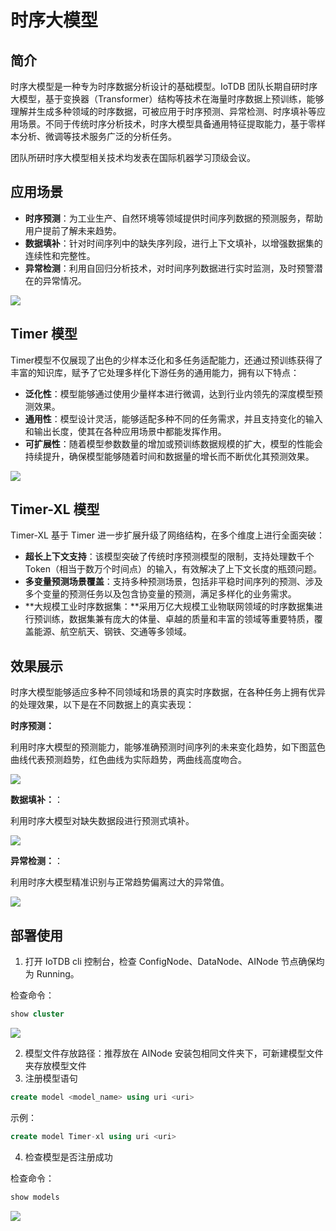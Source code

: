 <!--

    Licensed to the Apache Software Foundation (ASF) under one
    or more contributor license agreements.  See the NOTICE file
    distributed with this work for additional information
    regarding copyright ownership.  The ASF licenses this file
    to you under the Apache License, Version 2.0 (the
    "License"); you may not use this file except in compliance
    with the License.  You may obtain a copy of the License at
    
        http://www.apache.org/licenses/LICENSE-2.0
    
    Unless required by applicable law or agreed to in writing,
    software distributed under the License is distributed on an
    "AS IS" BASIS, WITHOUT WARRANTIES OR CONDITIONS OF ANY
    KIND, either express or implied.  See the License for the
    specific language governing permissions and limitations
    under the License.

-->

# 时序大模型

## 简介

时序大模型是一种专为时序数据分析设计的基础模型。IoTDB 团队长期自研时序大模型，基于变换器（Transformer）结构等技术在海量时序数据上预训练，能够理解并生成多种领域的时序数据，可被应用于时序预测、异常检测、时序填补等应用场景。不同于传统时序分析技术，时序大模型具备通用特征提取能力，基于零样本分析、微调等技术服务广泛的分析任务。

团队所研时序大模型相关技术均发表在国际机器学习顶级会议。

## 应用场景

- **时序预测**：为工业生产、自然环境等领域提供时间序列数据的预测服务，帮助用户提前了解未来趋势。
- **数据填补**：针对时间序列中的缺失序列段，进行上下文填补，以增强数据集的连续性和完整性。
- **异常检测**：利用自回归分析技术，对时间序列数据进行实时监测，及时预警潜在的异常情况。

![](/img/LargeModel09.png)

## Timer 模型

Timer模型不仅展现了出色的少样本泛化和多任务适配能力，还通过预训练获得了丰富的知识库，赋予了它处理多样化下游任务的通用能力，拥有以下特点：

- **泛化性**：模型能够通过使用少量样本进行微调，达到行业内领先的深度模型预测效果。
- **通用性**：模型设计灵活，能够适配多种不同的任务需求，并且支持变化的输入和输出长度，使其在各种应用场景中都能发挥作用。
- **可扩展性**：随着模型参数数量的增加或预训练数据规模的扩大，模型的性能会持续提升，确保模型能够随着时间和数据量的增长而不断优化其预测效果。

![](/img/LargeModel02.png)

## Timer-XL 模型

Timer-XL 基于 Timer 进一步扩展升级了网络结构，在多个维度上进行全面突破：

- **超长上下文支持**：该模型突破了传统时序预测模型的限制，支持处理数千个Token（相当于数万个时间点）的输入，有效解决了上下文长度的瓶颈问题。
- **多变量预测场景覆盖**：支持多种预测场景，包括非平稳时间序列的预测、涉及多个变量的预测任务以及包含协变量的预测，满足多样化的业务需求。
- **大规模工业时序数据集：**采用万亿大规模工业物联网领域的时序数据集进行预训练，数据集兼有庞大的体量、卓越的质量和丰富的领域等重要特质，覆盖能源、航空航天、钢铁、交通等多领域。

## 效果展示

时序大模型能够适应多种不同领域和场景的真实时序数据，在各种任务上拥有优异的处理效果，以下是在不同数据上的真实表现：

**时序预测：**

利用时序大模型的预测能力，能够准确预测时间序列的未来变化趋势，如下图蓝色曲线代表预测趋势，红色曲线为实际趋势，两曲线高度吻合。

![](/img/LargeModel03.png)

**数据填补：**：

利用时序大模型对缺失数据段进行预测式填补。

![](/img/LargeModel04.png)


**异常检测：**：

利用时序大模型精准识别与正常趋势偏离过大的异常值。

![](/img/LargeModel05.png)

## 部署使用

1. 打开 IoTDB cli 控制台，检查 ConfigNode、DataNode、AINode 节点确保均为 Running。

检查命令：
```sql
show cluster
```

![](/img/ainode-timer-1.png)

2. 模型文件存放路径：推荐放在 AINode 安装包相同文件夹下，可新建模型文件夹存放模型文件
3. 注册模型语句

```sql
create model <model_name> using uri <uri>
```

示例：

```sql
create model Timer-xl using uri <uri>
```

4. 检查模型是否注册成功

检查命令：

```sql
show models
```

![](/img/LargeModel06.png)
